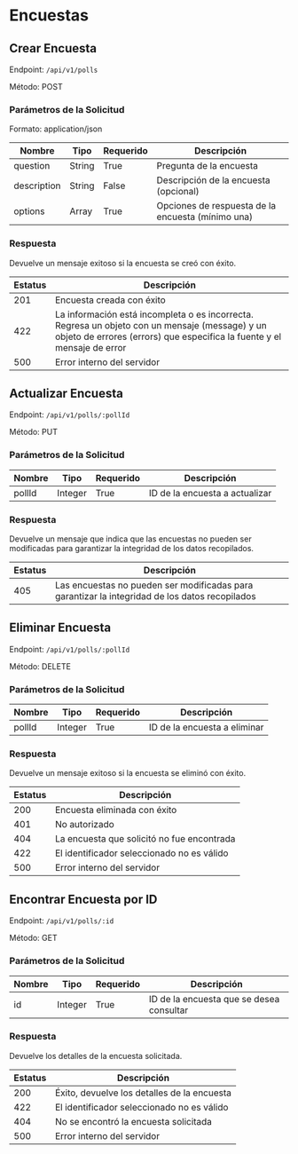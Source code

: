 # Encuestas

## Crear Encuesta

Endpoint: `/api/v1/polls`

Método: POST

### Parámetros de la Solicitud

Formato: application/json

| Nombre      | Tipo   | Requerido | Descripción                                    |
| ----------- | ------ | --------- | ---------------------------------------------- |
| question    | String | True      | Pregunta de la encuesta                        |
| description | String | False     | Descripción de la encuesta (opcional)          |
| options     | Array  | True      | Opciones de respuesta de la encuesta (mínimo una) |

### Respuesta

Devuelve un mensaje exitoso si la encuesta se creó con éxito.

| Estatus | Descripción                              |
| ------- | ---------------------------------------- |
| 201     | Encuesta creada con éxito                |
| 422     | La información está incompleta o es incorrecta. Regresa un objeto con un mensaje (message) y un objeto de errores (errors) que especifica la fuente y el mensaje de error |
| 500     | Error interno del servidor               |

## Actualizar Encuesta

Endpoint: `/api/v1/polls/:pollId`

Método: PUT

### Parámetros de la Solicitud

| Nombre  | Tipo   | Requerido | Descripción                                    |
| ------- | ------ | --------- | ---------------------------------------------- |
| pollId  | Integer | True      | ID de la encuesta a actualizar                 |

### Respuesta

Devuelve un mensaje que indica que las encuestas no pueden ser modificadas para garantizar la integridad de los datos recopilados.

| Estatus | Descripción                              |
| ------- | ---------------------------------------- |
| 405     | Las encuestas no pueden ser modificadas para garantizar la integridad de los datos recopilados |

## Eliminar Encuesta

Endpoint: `/api/v1/polls/:pollId`

Método: DELETE

### Parámetros de la Solicitud

| Nombre  | Tipo   | Requerido | Descripción                                    |
| ------- | ------ | --------- | ---------------------------------------------- |
| pollId  | Integer | True      | ID de la encuesta a eliminar                   |

### Respuesta

Devuelve un mensaje exitoso si la encuesta se eliminó con éxito.

| Estatus | Descripción                              |
| ------- | ---------------------------------------- |
| 200     | Encuesta eliminada con éxito            |
| 401     | No autorizado                            |
| 404     | La encuesta que solicitó no fue encontrada |
| 422     | El identificador seleccionado no es válido |
| 500     | Error interno del servidor               |

## Encontrar Encuesta por ID

Endpoint: `/api/v1/polls/:id`

Método: GET

### Parámetros de la Solicitud

| Nombre  | Tipo   | Requerido | Descripción                                    |
| ------- | ------ | --------- | ---------------------------------------------- |
| id      | Integer | True      | ID de la encuesta que se desea consultar       |

### Respuesta

Devuelve los detalles de la encuesta solicitada.

| Estatus | Descripción                              |
| ------- | ---------------------------------------- |
| 200     | Éxito, devuelve los detalles de la encuesta |
| 422     | El identificador seleccionado no es válido |
| 404     | No se encontró la encuesta solicitada   |
| 500     | Error interno del servidor               |

